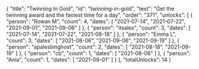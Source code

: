 {
  "title": "Twinning In Gold",
  "id": "twinning-in-gold",
  "text": "Get the twinning award and the fastest time for a day",
  "order": "371",
  "unlocks": [
    {
      "person": "Rowan M",
      "count": 4,
      "dates": [
        "2021-07-14",
        "2021-07-22",
        "2021-09-01",
        "2021-09-06"
      ]
    },
    {
      "person": "itsalex",
      "count": 3,
      "dates": [
        "2021-07-14",
        "2021-07-22",
        "2021-08-18"
      ]
    },
    {
      "person": "Emma L",
      "count": 3,
      "dates": [
        "2021-08-06",
        "2021-09-06",
        "2021-09-19"
      ]
    },
    {
      "person": "apaleslimghost",
      "count": 2,
      "dates": [
        "2021-08-18",
        "2021-09-19"
      ]
    },
    {
      "person": "cb",
      "count": 1,
      "dates": [
        "2021-08-06"
      ]
    },
    {
      "person": "Ania",
      "count": 1,
      "dates": [
        "2021-09-01"
      ]
    }
  ],
  "totalUnlocks": 14
}